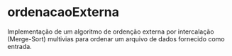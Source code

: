 # ordenacaoExterna

Implementação de um algoritmo de ordenção externa por intercalação (Merge-Sort) multivias para ordenar um arquivo de dados fornecido como entrada.
